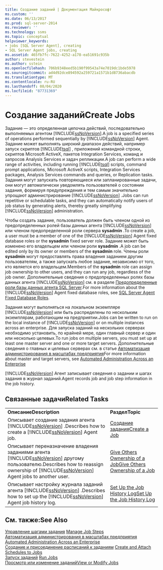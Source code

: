 ```yaml
---
title: Создание заданий | Документация Майкрософт
ms.custom: ''
ms.date: 06/13/2017
ms.prod: sql-server-2014
ms.reviewer: ''
ms.technology: ssms
ms.topic: conceptual
helpviewer_keywords:
- jobs [SQL Server Agent], creating
- SQL Server Agent jobs, creating
ms.assetid: 465fb7fc-7622-4252-a178-ea51691c935b
author: stevestein
ms.author: sstein
ms.openlocfilehash: 706b9348eed5b190f99543a74e7019dc1bde5978
ms.sourcegitcommit: ad4d92dce894592a259721a1571b1d8736abacdb
ms.translationtype: MT
ms.contentlocale: ru-RU
ms.lasthandoff: 08/04/2020
ms.locfileid: "87731369"
---
```

# <a name="create-jobs"></a><span data-ttu-id="800e7-102">Создание заданий</span><span class="sxs-lookup"><span data-stu-id="800e7-102">Create Jobs</span></span>
  <span data-ttu-id="800e7-103">Задание — это определенная цепочка действий, последовательно выполняемых агентом [!INCLUDE[ssNoVersion](../../includes/ssnoversion-md.md)].</span><span class="sxs-lookup"><span data-stu-id="800e7-103">A job is a specified series of operations performed sequentially by [!INCLUDE[ssNoVersion](../../includes/ssnoversion-md.md)] Agent.</span></span> <span data-ttu-id="800e7-104">Задание может выполнять широкий диапазон действий, например запуск скриптов [!INCLUDE[tsql](../../includes/tsql-md.md)] , приложений командной строки, скриптов Microsoft ActiveX, пакетов Integration Services, команд и запросов Analysis Services и задач репликации.</span><span class="sxs-lookup"><span data-stu-id="800e7-104">A job can perform a wide range of activities, including running [!INCLUDE[tsql](../../includes/tsql-md.md)] scripts, command prompt applications, Microsoft ActiveX scripts, Integration Services packages, Analysis Services commands and queries, or Replication tasks.</span></span> <span data-ttu-id="800e7-105">Задания могут запускать повторяющиеся или запланированные задачи, они могут автоматически уведомлять пользователей о состоянии задания, формируя предупреждения и тем самым значительно упрощают администрирование [!INCLUDE[ssNoVersion](../../includes/ssnoversion-md.md)] .</span><span class="sxs-lookup"><span data-stu-id="800e7-105">Jobs can run repetitive or schedulable tasks, and they can automatically notify users of job status by generating alerts, thereby greatly simplifying [!INCLUDE[ssNoVersion](../../includes/ssnoversion-md.md)] administration.</span></span>  
  
 <span data-ttu-id="800e7-106">Чтобы создать задание, пользователь должен быть членом одной из предопределенных ролей базы данных агента [!INCLUDE[ssNoVersion](../../includes/ssnoversion-md.md)] или членом предопределенной роли сервера **sysadmin** .</span><span class="sxs-lookup"><span data-stu-id="800e7-106">To create a job, a user must be a member of one of the [!INCLUDE[ssNoVersion](../../includes/ssnoversion-md.md)] Agent fixed database roles or the **sysadmin** fixed server role.</span></span> <span data-ttu-id="800e7-107">Задание может быть изменено его владельцем или членом роли **sysadmin** .</span><span class="sxs-lookup"><span data-stu-id="800e7-107">A job can be edited only by its owner or members of the **sysadmin** role.</span></span> <span data-ttu-id="800e7-108">Члены роли **sysadmin** могут предоставлять права владения заданием другим пользователям, а также запускать любое задание, независимо от того, кто является его владельцем.</span><span class="sxs-lookup"><span data-stu-id="800e7-108">Members of the **sysadmin** role can assign job ownership to other users, and they can run any job, regardless of the job owner.</span></span> <span data-ttu-id="800e7-109">Дополнительные сведения о предопределенных ролях базы данных агента [!INCLUDE[ssNoVersion](../../includes/ssnoversion-md.md)] см. в разделе [Предопределенные роли базы данных агента SQL Server](sql-server-agent-fixed-database-roles.md).</span><span class="sxs-lookup"><span data-stu-id="800e7-109">For more information about the [!INCLUDE[ssNoVersion](../../includes/ssnoversion-md.md)] Agent fixed database roles, see [SQL Server Agent Fixed Database Roles](sql-server-agent-fixed-database-roles.md).</span></span>  
  
 <span data-ttu-id="800e7-110">Задания могут выполняться на локальном экземпляре [!INCLUDE[ssNoVersion](../../includes/ssnoversion-md.md)] или быть распределены по нескольким экземплярам, работающим на предприятии.</span><span class="sxs-lookup"><span data-stu-id="800e7-110">Jobs can be written to run on the local instance of [!INCLUDE[ssNoVersion](../../includes/ssnoversion-md.md)] or on multiple instances across an enterprise.</span></span> <span data-ttu-id="800e7-111">Для запуска заданий на нескольких серверах необходимо установить, по крайней мере, один главный сервер и один или несколько целевых.</span><span class="sxs-lookup"><span data-stu-id="800e7-111">To run jobs on multiple servers, you must set up at least one master server and one or more target servers.</span></span> <span data-ttu-id="800e7-112">Дополнительные сведения о главных и целевых серверах см. в статье [Автоматизация администрирования в масштабах предприятия](automated-administration-across-an-enterprise.md)</span><span class="sxs-lookup"><span data-stu-id="800e7-112">For more information about master and target servers, see [Automated Administration Across an Enterprise](automated-administration-across-an-enterprise.md)</span></span>  
  
 [!INCLUDE[ssNoVersion](../../includes/ssnoversion-md.md)] <span data-ttu-id="800e7-113">Агент записывает сведения о задании и шагах задания в журнал заданий.</span><span class="sxs-lookup"><span data-stu-id="800e7-113">Agent records job and job step information in the job history.</span></span>  
  
## <a name="related-tasks"></a><span data-ttu-id="800e7-114">Связанные задачи</span><span class="sxs-lookup"><span data-stu-id="800e7-114">Related Tasks</span></span>  
  
|||  
|-|-|  
|<span data-ttu-id="800e7-115">**Описание**</span><span class="sxs-lookup"><span data-stu-id="800e7-115">**Description**</span></span>|<span data-ttu-id="800e7-116">**Раздел**</span><span class="sxs-lookup"><span data-stu-id="800e7-116">**Topic**</span></span>|  
|<span data-ttu-id="800e7-117">Описывает создание задания агента [!INCLUDE[ssNoVersion](../../includes/ssnoversion-md.md)] .</span><span class="sxs-lookup"><span data-stu-id="800e7-117">Describes how to create a [!INCLUDE[ssNoVersion](../../includes/ssnoversion-md.md)] Agent job.</span></span>|[<span data-ttu-id="800e7-118">Создание задания</span><span class="sxs-lookup"><span data-stu-id="800e7-118">Create a Job</span></span>](create-a-job.md)|  
|<span data-ttu-id="800e7-119">Описывает переназначение владения заданиями агента [!INCLUDE[ssNoVersion](../../includes/ssnoversion-md.md)] другому пользователю.</span><span class="sxs-lookup"><span data-stu-id="800e7-119">Describes how to reassign ownership of [!INCLUDE[ssNoVersion](../../includes/ssnoversion-md.md)] Agent jobs to another user.</span></span>|[<span data-ttu-id="800e7-120">Give Others Ownership of a Job</span><span class="sxs-lookup"><span data-stu-id="800e7-120">Give Others Ownership of a Job</span></span>](give-others-ownership-of-a-job.md)|  
|<span data-ttu-id="800e7-121">Описывает настройку журнала заданий агента [!INCLUDE[ssNoVersion](../../includes/ssnoversion-md.md)] .</span><span class="sxs-lookup"><span data-stu-id="800e7-121">Describes how to set up the [!INCLUDE[ssNoVersion](../../includes/ssnoversion-md.md)] Agent job history log.</span></span>|[<span data-ttu-id="800e7-122">Set Up the Job History Log</span><span class="sxs-lookup"><span data-stu-id="800e7-122">Set Up the Job History Log</span></span>](set-up-the-job-history-log.md)|  
  
## <a name="see-also"></a><span data-ttu-id="800e7-123">См. также:</span><span class="sxs-lookup"><span data-stu-id="800e7-123">See Also</span></span>  
 <span data-ttu-id="800e7-124">[Управление шагами задания](manage-job-steps.md) </span><span class="sxs-lookup"><span data-stu-id="800e7-124">[Manage Job Steps](manage-job-steps.md) </span></span>  
 <span data-ttu-id="800e7-125">[Автоматизация администрирования в масштабах предприятия](automated-administration-across-an-enterprise.md) </span><span class="sxs-lookup"><span data-stu-id="800e7-125">[Automated Administration Across an Enterprise](automated-administration-across-an-enterprise.md) </span></span>  
 <span data-ttu-id="800e7-126">[Создание и присоединение расписаний к заданиям](create-and-attach-schedules-to-jobs.md) </span><span class="sxs-lookup"><span data-stu-id="800e7-126">[Create and Attach Schedules to Jobs](create-and-attach-schedules-to-jobs.md) </span></span>  
 <span data-ttu-id="800e7-127">[Запуск заданий](run-jobs.md) </span><span class="sxs-lookup"><span data-stu-id="800e7-127">[Run Jobs](run-jobs.md) </span></span>  
 [<span data-ttu-id="800e7-128">Просмотр или изменение заданий</span><span class="sxs-lookup"><span data-stu-id="800e7-128">View or Modify Jobs</span></span>](view-or-modify-jobs.md)  
  
  
